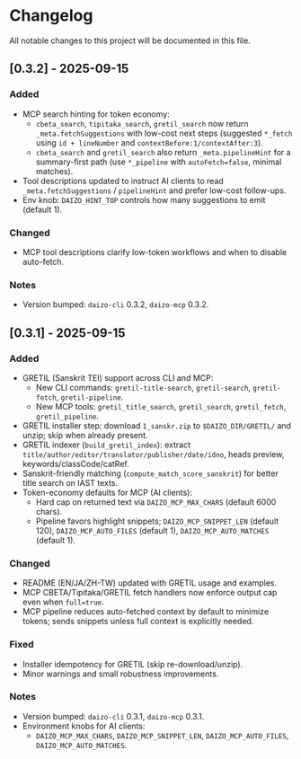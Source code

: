 # Changelog

All notable changes to this project will be documented in this file.

## [0.3.2] - 2025-09-15

### Added
- MCP search hinting for token economy:
  - `cbeta_search`, `tipitaka_search`, `gretil_search` now return `_meta.fetchSuggestions` with low-cost next steps (suggested `*_fetch` using `id + lineNumber` and `contextBefore:1/contextAfter:3`).
  - `cbeta_search` and `gretil_search` also return `_meta.pipelineHint` for a summary-first path (use `*_pipeline` with `autoFetch=false`, minimal matches).
- Tool descriptions updated to instruct AI clients to read `_meta.fetchSuggestions` / `pipelineHint` and prefer low-cost follow-ups.
- Env knob: `DAIZO_HINT_TOP` controls how many suggestions to emit (default 1).

### Changed
- MCP tool descriptions clarify low-token workflows and when to disable auto-fetch.

### Notes
- Version bumped: `daizo-cli` 0.3.2, `daizo-mcp` 0.3.2.

## [0.3.1] - 2025-09-15

### Added
- GRETIL (Sanskrit TEI) support across CLI and MCP:
  - New CLI commands: `gretil-title-search`, `gretil-search`, `gretil-fetch`, `gretil-pipeline`.
  - New MCP tools: `gretil_title_search`, `gretil_search`, `gretil_fetch`, `gretil_pipeline`.
- GRETIL installer step: download `1_sanskr.zip` to `$DAIZO_DIR/GRETIL/` and unzip; skip when already present.
- GRETIL indexer (`build_gretil_index`): extract `title/author/editor/translator/publisher/date/idno`, heads preview, keywords/classCode/catRef.
- Sanskrit-friendly matching (`compute_match_score_sanskrit`) for better title search on IAST texts.
- Token-economy defaults for MCP (AI clients):
  - Hard cap on returned text via `DAIZO_MCP_MAX_CHARS` (default 6000 chars).
  - Pipeline favors highlight snippets; `DAIZO_MCP_SNIPPET_LEN` (default 120), `DAIZO_MCP_AUTO_FILES` (default 1), `DAIZO_MCP_AUTO_MATCHES` (default 1).

### Changed
- README (EN/JA/ZH-TW) updated with GRETIL usage and examples.
- MCP CBETA/Tipitaka/GRETIL fetch handlers now enforce output cap even when `full=true`.
- MCP pipeline reduces auto-fetched context by default to minimize tokens; sends snippets unless full context is explicitly needed.

### Fixed
- Installer idempotency for GRETIL (skip re-download/unzip).
- Minor warnings and small robustness improvements.

### Notes
- Version bumped: `daizo-cli` 0.3.1, `daizo-mcp` 0.3.1.
- Environment knobs for AI clients:
  - `DAIZO_MCP_MAX_CHARS`, `DAIZO_MCP_SNIPPET_LEN`, `DAIZO_MCP_AUTO_FILES`, `DAIZO_MCP_AUTO_MATCHES`.
